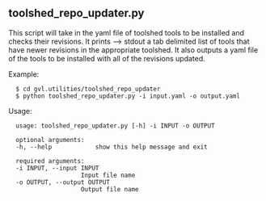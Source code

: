 ## toolshed_repo_updater.py

This script will take in the yaml file of toolshed tools to be installed and checks their revisions. It prints --> stdout a tab delimited list of tools that have newer revisions in the appropriate toolshed. It also outputs a yaml file of the tools to be installed with all of the revisions updated.

Example:

      $ cd gvl.utilities/toolshed_repo_updater
      $ python toolshed_repo_updater.py -i input.yaml -o output.yaml

Usage:

      usage: toolshed_repo_updater.py [-h] -i INPUT -o OUTPUT

      optional arguments:
      -h, --help            show this help message and exit

      required arguments:
      -i INPUT, --input INPUT
                        Input file name
      -o OUTPUT, --output OUTPUT
                        Output file name
